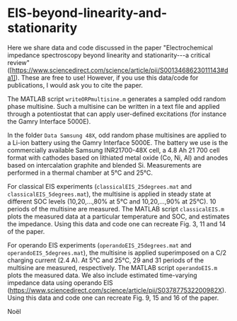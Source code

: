 # EIS-beyond-linearity-and-stationarity

Here we share data and code discussed in the paper "Electrochemical impedance spectroscopy beyond linearity and stationarity---a critical review" ([https://www.sciencedirect.com/science/article/pii/S0013468623011143#da1]). These are free to use! However, if you use this data/code for publications, I would ask you to cite the paper. 

The MATLAB script `writeORPmultisine.m` generates a sampled odd random phase multisine. Such a multisine can be written in a text file and applied through a potentiostat that can apply user-defined excitations (for instance the Gamry Interface 5000E).

In the folder `Data Samsung 48X`, odd random phase multisines are applied to a Li-ion battery using the Gamry Interface 5000E. The battery we use is the commercially available Samsung INR21700-48X cell, a 4.8 Ah 21 700 cell format with cathodes based on lithiated metal oxide (Co, Ni, Al) and anodes based on intercalation graphite and blended Si. Measurements are performed in a thermal chamber at 5°C and 25°C.

For classical EIS experiments (`classicalEIS_25degrees.mat` and `classicalEIS_5degrees.mat`), the multisine is applied in steady state at different SOC levels (10,20,...,80% at 5°C and 10,20,...,90% at 25°C). 10 periods of the multisine are measured. The MATLAB script `classicalEIS.m` plots the measured data at a particular temperature and SOC, and estimates the impedance. Using this data and code one can recreate Fig. 3, 11 and 14 of the paper.

For operando EIS experiments (`operandoEIS_25degrees.mat` and `operandoEIS_5degrees.mat`), the multisine is applied superimposed on a C/2 charging current (2.4 A). At 5°C and 25°C, 29 and 31 periods of the multisine are measured, respectively. The MATLAB script `operandoEIS.m` plots the measured data. We also include estimated time-varying impedance data using operando EIS (https://www.sciencedirect.com/science/article/pii/S037877532200982X). Using this data and code one can recreate Fig. 9, 15 and 16 of the paper.

Noël
